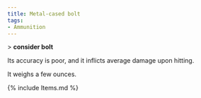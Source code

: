 ```yaml
---
title: Metal-cased bolt
tags:
- Ammunition
---
```


\> **consider bolt**

Its accuracy is poor, and it inflicts average damage upon hitting.

It weighs a few ounces.

{% include Items.md %}
